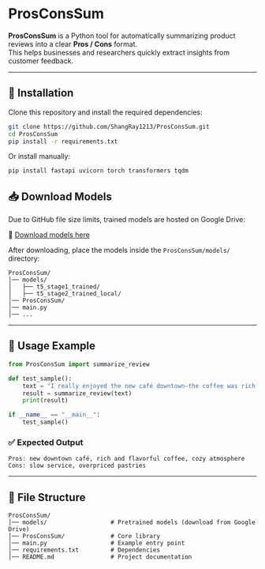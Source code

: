 # ProsConsSum

**ProsConsSum** is a Python tool for automatically summarizing product reviews into a clear **Pros / Cons** format.  
This helps businesses and researchers quickly extract insights from customer feedback.

---

## 🚀 Installation

Clone this repository and install the required dependencies:

```bash
git clone https://github.com/ShangRay1213/ProsConsSum.git
cd ProsConsSum
pip install -r requirements.txt
```

Or install manually:

```bash
pip install fastapi uvicorn torch transformers tqdm
```

## 📥 Download Models

Due to GitHub file size limits, trained models are hosted on Google Drive:

🔗 [Download models here](https://drive.google.com/drive/folders/1m_RmfyLH_TFJnMvna5dyw2GBbOfXwvFS?usp=sharing)

After downloading, place the models inside the `ProsConsSum/models/` directory:

```
ProsConsSum/
│── models/
│   ├── t5_stage1_trained/
│   ├── t5_stage2_trained_local/
│── ProsConsSum/
│── main.py
│── ...
```

---

## 📖 Usage Example

```python
from ProsConsSum import summarize_review

def test_sample():
    text = "I really enjoyed the new café downtown—the coffee was rich and flavorful, and the atmosphere was cozy. However, the service was a bit slow, and the pastries were overpriced for their size."
    result = summarize_review(text)
    print(result)

if __name__ == "__main__":
    test_sample()
```

### ✅ Expected Output

```
Pros: new downtown café, rich and flavorful coffee, cozy atmosphere
Cons: slow service, overpriced pastries
```

---

## 📂 File Structure

```
ProsConsSum/
│── models/                  # Pretrained models (download from Google Drive)
│── ProsConsSum/             # Core library
│── main.py                  # Example entry point
│── requirements.txt         # Dependencies
│── README.md                # Project documentation
```
